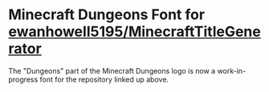 # Minecraft Dungeons Font for [ewanhowell5195/MinecraftTitleGenerator](github.com/ewanhowell5195/MinecraftTitleGenerator)
The "Dungeons" part of the Minecraft Dungeons logo is now a work-in-progress font for the repository linked up above.
